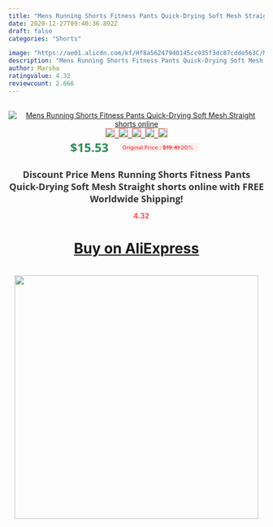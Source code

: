 ```yaml
---
title: "Mens Running Shorts Fitness Pants Quick-Drying Soft Mesh Straight shorts online"
date: 2020-12-27T09:40:36.892Z
draft: false
categories: "Shorts"

image: "https://ae01.alicdn.com/kf/Hf8a56247940145cc935f3dc87cdde563C/Mens-Running-Shorts-Fitness-Pants-Quick-Drying-Soft-Mesh-Straight-shorts-online.jpg"
description: "Mens Running Shorts Fitness Pants Quick-Drying Soft Mesh Straight shorts online"
author: Marsha
ratingvalue: 4.32
reviewcount: 2.666
---
```

<br>
<div style="text-align: center;">
<a href="https://s.click.aliexpress.com/e/_AXsqDn" target="_blank" rel="nofollow noopener noreferrer"><img alt="Mens Running Shorts Fitness Pants Quick-Drying Soft Mesh Straight shorts online" class="magnifier-image" src="https://ae01.alicdn.com/kf/Hf8a56247940145cc935f3dc87cdde563C/Mens-Running-Shorts-Fitness-Pants-Quick-Drying-Soft-Mesh-Straight-shorts-online.jpg_640x640.jpg">
<br>
<img style="border:1px solid salmon" src="https://ae01.alicdn.com/kf/Hf8a56247940145cc935f3dc87cdde563C/Mens-Running-Shorts-Fitness-Pants-Quick-Drying-Soft-Mesh-Straight-shorts-online.jpg_120x120.jpg">&nbsp;&nbsp;<img style="border:1px solid salmon" src="https://ae01.alicdn.com/kf/H5a1ba41ffd3349a2b924828de82c691ei/Mens-Running-Shorts-Fitness-Pants-Quick-Drying-Soft-Mesh-Straight-shorts-online.jpg_120x120.jpg">&nbsp;&nbsp;<img style="border:1px solid salmon" src="https://ae01.alicdn.com/kf/He75d836f17c54c86adfa90b73ec307cd1/Mens-Running-Shorts-Fitness-Pants-Quick-Drying-Soft-Mesh-Straight-shorts-online.jpg_120x120.jpg">&nbsp;&nbsp;<img style="border:1px solid salmon" src="https://ae01.alicdn.com/kf/Hff96661d773841839c3c1da5b64fa21bm/Mens-Running-Shorts-Fitness-Pants-Quick-Drying-Soft-Mesh-Straight-shorts-online.jpg_120x120.jpg">&nbsp;&nbsp;<img style="border:1px solid salmon" src="https://ae01.alicdn.com/kf/H2dd245d4e0d847cd9b2a02e545690217m/Mens-Running-Shorts-Fitness-Pants-Quick-Drying-Soft-Mesh-Straight-shorts-online.jpg_120x120.jpg"></a></div><br0>
<div style="text-align: center;"><span style="background-color: white; border: 0px; box-sizing: border-box; color: seagreen; display: inline-block; font-family: &quot;open sans&quot; , &quot;arial&quot; , &quot;helvetica&quot; , sans-serif , &quot;heiti&quot;; font-size: 24px; font-stretch: inherit; font-weight: 700; line-height: inherit; margin: 0px 10px 0px 0px; padding: 0px; vertical-align: middle;">$15.53 </span>
<span style="background: rgb(255 , 241 , 241); border-radius: 3px; border: 0px; box-sizing: border-box; color: #ff4747; display: inline-block; font-family: inherit; font-size: 12px; font-stretch: inherit; font-style: inherit; font-variant: inherit; font-weight: 600; line-height: inherit; margin: 0px; padding: 2px 5px; transform: scale(0.9); vertical-align: middle;">Original Price : <b style="text-decoration: line-through;">$19.41 </b> 20%&nbsp;&nbsp;</span></div>
<h1 style="color: #333333; display: inline-block; font-family: &quot;open sans&quot; , &quot;arial&quot; , &quot;helvetica&quot; , sans-serif , &quot;heiti&quot;; font-size: 18px; font-stretch: inherit; font-weight: 700; text-align: center;">Discount Price Mens Running Shorts Fitness Pants Quick-Drying Soft Mesh Straight shorts online with FREE Worldwide Shipping!</h1>
<div style="color: #ff4747; text-align: center;">
<img src="https://4.bp.blogspot.com/-M0ZcTcb-5uY/XleCXlxnR4I/AAAAAAAAAEc/OrjgMkXV1oMQFaCRZj5HQwOCBcu3w1FegCPcBGAYYCw/s1600/star.png" style="height: 15px;">&nbsp;<b>4.32</b></div>
<div class="button_cont" align="center"><a class="buynow_a" href="https://s.click.aliexpress.com/e/_AXsqDn" target="_blank" rel="nofollow noopener noreferrer"><H1>Buy on AliExpress</H1></a></div><br>
<div class="separator" style="clear: both; text-align: center;">
<img src="https://lh3.googleusercontent.com/-pTy5HemUv9M/XlePHvY0dAI/AAAAAAAAAE4/0nX5iRUoIWY8eMW9Dpxeirr157OZliDIgCLcBGAsYHQ/s1600/badge.gif" width="480">
</div>
